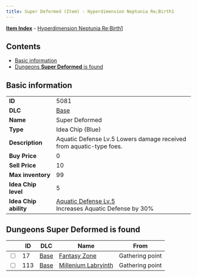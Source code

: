 ```yaml
---
title: Super Deformed (Item) - Hyperdimension Neptunia Re;Birth1
---
```


[**Item Index**](/neptunia/rb1/item/index.html) - [Hyperdimension Neptunia Re;Birth1](/neptunia/rb1)

## Contents

- [Basic information](#basic-information)
- [Dungeons **Super Deformed** is found](#dungeons-super-deformed-is-found)
## Basic information

|   |   |
| -- | -- |
| **ID** | 5081 |
| **DLC** | [Base](/neptunia/rb1/dlc/1-base.html) |
| **Name** | Super Deformed |
| **Type** | Idea Chip (Blue) |
| **Description** | Aquatic Defense Lv.5 Lowers damage received from aquatic-type foes. |
| **Buy Price** | 0 |
| **Sell Price** | 10 |
| **Max inventory** | 99 |
| **Idea Chip level** | 5 |
| **Idea Chip ability** | [Aquatic Defense Lv.5](/neptunia/rb1/avatar/1-9580-aquatic-defense-lv-5.html)<br />Increases Aquatic Defense by 30% |


## Dungeons **Super Deformed** is found

|    | ID | DLC | Name | From |
| -- | -- | --- | ---- | ---- |
| <input type="checkbox" id="rb1-dungeon-1-17" class="trackbox" /> | 17 | [Base](/neptunia/rb1/dlc/1-base.html) | [Fantasy Zone](/neptunia/rb1/dungeon/1-17-fantasy-zone.html) | Gathering point |
| <input type="checkbox" id="rb1-dungeon-1-113" class="trackbox" /> | 113 | [Base](/neptunia/rb1/dlc/1-base.html) | [Millenium Labryinth](/neptunia/rb1/dungeon/1-113-millenium-labryinth.html) | Gathering point |
